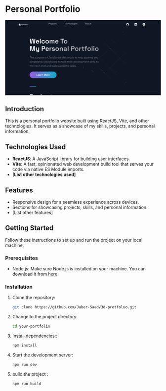# Personal Portfolio

![Portfolio Preview](/public/gitThem.png)

## Introduction

This is a personal portfolio website built using ReactJS, Vite, and other technologies. It serves as a showcase of my skills, projects, and personal information.

## Technologies Used

- **ReactJS**: A JavaScript library for building user interfaces.
- **Vite**: A fast, opinionated web development build tool that serves your code via native ES Module imports.
- **[List other technologies used]**

## Features

- Responsive design for a seamless experience across devices.
- Sections for showcasing projects, skills, and personal information.
- [List other features]

## Getting Started

Follow these instructions to set up and run the project on your local machine.

### Prerequisites

- Node.js: Make sure Node.js is installed on your machine. You can download it from [here](https://nodejs.org/).

### Installation

1. Clone the repository:

   ```bash
   git clone https://github.com/Jaber-Saed/3d-protfoluo.git

2. Change to the project directory:

   ```bash
   cd your-portfolio


3. Install dependencies::

   ```bash
   npm install

4. Start the development server:

   ```bash
   npm run dev


5. build the project :

   ```bash
   npm run build
